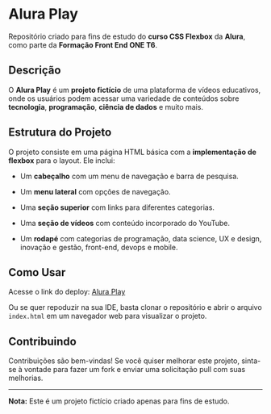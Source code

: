 # Alura Play

Repositório criado para fins de estudo do **curso CSS Flexbox** da **Alura**, como parte da **Formação Front End ONE T6**.

## Descrição

O **Alura Play** é um **projeto fictício** de uma plataforma de vídeos educativos, onde os usuários podem acessar uma variedade de conteúdos sobre **tecnologia**, **programação**, **ciência de dados** e muito mais.

## Estrutura do Projeto

O projeto consiste em uma página HTML básica com a **implementação de flexbox** para o layout. Ele inclui:


- Um **cabeçalho** com um menu de navegação e barra de pesquisa.


- Um **menu lateral** com opções de navegação.


- Uma **seção superior** com links para diferentes categorias.


- Uma **seção de vídeos** com conteúdo incorporado do YouTube.


- Um **rodapé** com categorias de programação, data science, UX e design, inovação e gestão, front-end, devops e mobile.

## Como Usar

Acesse o link do deploy: [Alura Play]()

Ou se quer repoduzir na sua IDE, basta clonar o repositório e abrir o arquivo `index.html` em um navegador web para visualizar o projeto.

## Contribuindo

Contribuições são bem-vindas! Se você quiser melhorar este projeto, sinta-se à vontade para fazer um fork e enviar uma solicitação pull com suas melhorias.




---

**Nota:** Este é um projeto fictício criado apenas para fins de estudo.